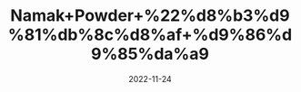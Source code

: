 ---
title: 'Namak+Powder+%22%d8%b3%d9%81%db%8c%d8%af+%d9%86%d9%85%da%a9'
date: '2022-11-24' 
metatag: '' 
inventory: '0' 
draft: false 
# meta description 
shortDescripton: '+White+Salt+%22White+salt+or+table+salt+is+generally+iodized.+That+means+it+is+fortified+with+iodine+to+overcome+the+deficiency+of+this+common+nutrient+important+for+preventing+diseases+like+goitre+and+thyroid.'
description: 'Powder+%d9%be%d8%a7%d9%88%da%88%d8%b1'
longdescription: ''
tags: ''
brand: ''
subCategory: ''
unit: '1 kg-Pk'
sellCount: '0'
featured: False
# product Price
price: '50.0'
# Product Short Description
shortDescription: '+White+Salt+%22White+salt+or+table+salt+is+generally+iodized.+That+means+it+is+fortified+with+iodine+to+overcome+the+deficiency+of+this+common+nutrient+important+for+preventing+diseases+like+goitre+and+thyroid.'
productID: '1DC1BBA5-5524-ED11-9968-005056B3A416'
type: 'products'
category: 'Powder+%d9%be%d8%a7%d9%88%da%88%d8%b1' 
thumnailproduct: 'https://eraconnect.blob.core.windows.net/product-images/aminsaddiquidawakhana/1DC1BBA5-5524-ED11-9968-005056B3A416.webp' 
images:
  - image: 'https://eraconnect.blob.core.windows.net/product-images/aminsaddiquidawakhana/1DC1BBA5-5524-ED11-9968-005056B3A416.webp'  
Variants:
---